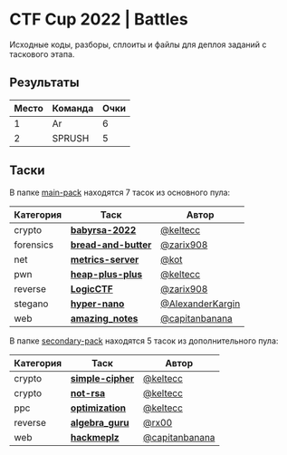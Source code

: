 # CTF Cup 2022 | Battles

Исходные коды, разборы, сплоиты и файлы для деплоя заданий с таскового этапа.


## Результаты

| Место | Команда           | Очки |
|-------|-------------------|------|
| 1 | Ar                | 6    |
| 2 | SPRUSH            | 5    |


## Таски

В папке [main-pack](main-pack/) находятся 7 тасок из основного пула:

| Категория | Таск                                        | Автор |
|-----------|---------------------------------------------|----|
| crypto    | [**babyrsa-2022**](main-pack/crypto)        | [@keltecc](https://github.com/keltecc) |
| forensics | [**bread-and-butter**](main-pack/forensics) | [@zarix908](https://github.com/zarix908) |
| net       | [**metrics-server**](main-pack/net)         | [@kot](https://github.com/kot) |
| pwn       | [**heap-plus-plus**](main-pack/pwn)         | [@keltecc](https://github.com/keltecc) |
| reverse   | [**LogicCTF**](main-pack/reverse)           | [@zarix908](https://github.com/zarix908) |
| stegano   | [**hyper-nano**](main-pack/stegano)         | [@AlexanderKargin](https://github.com/AlexanderKargin) |
| web       | [**amazing_notes**](main-pack/web)          | [@capitanbanana](https://github.com/capitanbanana) |



В папке [secondary-pack](secondary-pack/) находятся 5 тасок из дополнительного пула:

| Категория | Таск                                            | Автор |
|-----------|-------------------------------------------------|----|
| crypto    | [**simple-cipher**](secondary-pack/crypto-1)     | [@keltecc](https://github.com/keltecc) |
| crypto    | [**not-rsa**](secondary-pack/crypto-2) | [@keltecc](https://github.com/keltecc) |
| ppc       | [**optimization**](secondary-pack/ppc)        | [@keltecc](https://github.com/keltecc) |
| reverse   | [**algebra_guru**](secondary-pack/reverse-2)  | [@rx00](https://github.com/rx00) |
| web       | [**hackmeplz**](secondary-pack/web-1)            | [@capitanbanana](https://github.com/capitanbanana) |
